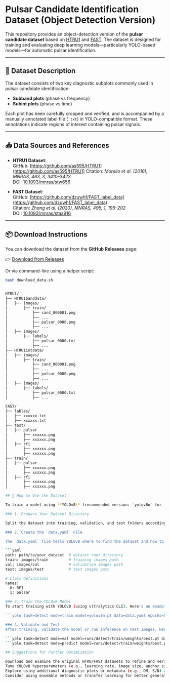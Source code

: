 # Pulsar Candidate Identification Dataset (Object Detection Version)

This repository provides an object-detection version of the **pulsar candidate dataset** based on [HTRU1](https://github.com/as595/HTRU1) and [FAST](https://github.com/dzuwhf/FAST_label_data). The dataset is designed for training and evaluating deep learning models—particularly YOLO-based models—for automatic pulsar identification.

---

## 📂 Dataset Description

The dataset consists of two key diagnostic subplots commonly used in pulsar candidate identification:

- **Subband plots** (phase vs frequency)
- **Subint plots** (phase vs time)

Each plot has been carefully cropped and verified, and is accompanied by a manually annotated label file (`.txt`) in YOLO-compatible format. These annotations indicate regions of interest containing pulsar signals.

---

## 📥 Data Sources and References

- **HTRU1 Dataset**:  
  GitHub: [https://github.com/as595/HTRU1](https://github.com/as595/HTRU1)
  Citation: *Morello et al. (2016), MNRAS, 463, 3, 3410–3423*  
  DOI: [10.1093/mnras/stw656](https://doi.org/10.1093/mnras/stw656)


- **FAST Dataset**:  
  GitHub: [https://github.com/dzuwhf/FAST_label_data](https://github.com/dzuwhf/FAST_label_data)  
  Citation: *Zhang et al. (2020), MNRAS, 495, 1, 195–202*  
  DOI: [10.1093/mnras/staa916](https://doi.org/10.1093/mnras/staa916)

---

## 📦 Download Instructions

You can download the dataset from the **GitHub Releases** page:

👉 [Download from Releases](https://github.com/YiningSongg/pulsar-candidate-identification_DATASET_Object-Detection-version/releases)

Or via command-line using a helper script:

```bash
bash download_data.sh


HTRU1/
├── HTRU1banddata/
│   ├── images/
│       ├── train/
│           ├── cand_000001.png
│           ├── ...
│           ├── pulsar_0000.png
│           ├── ...
│   ├── images/
│       ├── labels/
│           ├── pulsar_0000.txt
│           ├── ...
├── HTRU1intdata/
│   ├── images/
│       ├── train/
│           ├── cand_000001.png
│           ├── ...
│           ├── pulsar_0000.png
│           ├── ...
│   ├── images/
│       ├── labels/
│           ├── pulsar_0000.txt
│           ├── ...

FAST/
├── lables/
│   ├── xxxxxx.txt
│   ├── xxxxxx.txt
├── test/
│   ├── pulsar
│       ├── xxxxxx.png
│       ├── xxxxxx.png
│   ├── rfi
│       ├── xxxxxx.png
│       ├── xxxxxx.png
├── train/
│   ├── pulsar
│       ├── xxxxxx.png
│       ├── xxxxxx.png
│   ├── rfi
│       ├── xxxxxx.png
│       ├── xxxxxx.png

## 🚀 How to Use the Dataset

To train a model using **YOLOv8** (recommended version: `yolov8n` for lightweight applications), follow these steps:

### 1. Prepare Your Dataset Directory

Split the dataset into training, validation, and test folders according to your task needs and YOLOv8's requirement. 

### 2. Create the `data.yaml` File

The `data.yaml` file tells YOLOv8 where to find the dataset and how to interpret class labels. Here's an example:

```yaml
path: path/to/your_dataset  # dataset root directory
train: images/train         # training images path
val: images/val             # validation images path
test: images/test           # test images path

# Class definitions
names:
  0: RFI
  1: pulsar

### 3. Train the YOLOv8 Model
To start training with YOLOv8 (using ultralytics CLI), Here's an example:

```yolo task=detect mode=train model=yolov8n.pt data=data.yaml epochs=50 imgsz=640

### 4. Validate and Test
After training, validate the model or run inference on test images, Here's an example:

```yolo task=detect mode=val model=runs/detect/train/weights/best.pt data=data.yaml
```yolo task=detect mode=predict model=runs/detect/train/weights/best.pt source=images/test

## Suggestions for Further Optimization

Download and examine the original HTRU/FAST datasets to refine and verify the annotation quality.
Tune YOLOv8 hyperparameters (e.g., learning rate, image size, anchor size).
Explore using additional diagnostic plots or metadata (e.g., DM, S/N) as auxiliary inputs.
Consider using ensemble methods or transfer learning for better generalization.
